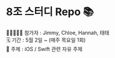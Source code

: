 # 8조 스터디 Repo 📚
🙋🏻🙋🏻‍♀️ 참가자 : Jimmy, Chloe, Hannah, 태태  
🗓 기간 : 5월 2일 ~ (매주 목요일 1회)  
📱 주제  : iOS / Swift 관련 자유 주제 
